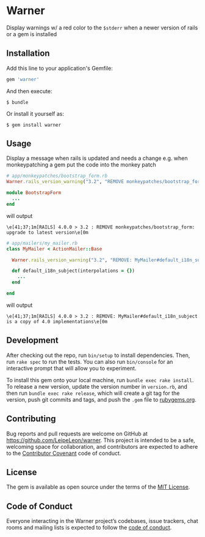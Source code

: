 # Warner

Display warnings w/ a red color to the `$stderr` when a newer version of rails or a gem is installed

## Installation

Add this line to your application's Gemfile:

```ruby
gem 'warner'
```

And then execute:

    $ bundle

Or install it yourself as:

    $ gem install warner

## Usage

Display a message when rails is updated and needs a change
e.g. when monkeypatching a gem put the code into the monkey patch

```ruby
# app/monkeypatches/bootstrap_form.rb
Warner.rails_version_warning("3.2", "REMOVE monkeypatches/bootstrap_form: upgrade to latest version")

module BootstrapForm
  ...
end
```

will output

```shell
\e[41;37;1m[RAILS] 4.0.0 > 3.2 : REMOVE monkeypatches/bootstrap_form: upgrade to latest version\e[0m
```

```ruby
# app/mailers/my_mailer.rb
class MyMailer < ActionMailer::Base

  Warner.rails_version_warning("3.2", "REMOVE: MyMailer#default_i18n_subject is a copy of 4.0 implementations")

  def default_i18n_subject(interpolations = {})
    ...
  end

end
```

will output

```shell
\e[41;37;1m[RAILS] 4.0.0 > 3.2 : REMOVE: MyMailer#default_i18n_subject is a copy of 4.0 implementations\e[0m
```


## Development

After checking out the repo, run `bin/setup` to install dependencies. Then, run `rake spec` to run the tests. You can also run `bin/console` for an interactive prompt that will allow you to experiment.

To install this gem onto your local machine, run `bundle exec rake install`. To release a new version, update the version number in `version.rb`, and then run `bundle exec rake release`, which will create a git tag for the version, push git commits and tags, and push the `.gem` file to [rubygems.org](https://rubygems.org).

## Contributing

Bug reports and pull requests are welcome on GitHub at https://github.com/LeipeLeon/warner. This project is intended to be a safe, welcoming space for collaboration, and contributors are expected to adhere to the [Contributor Covenant](http://contributor-covenant.org) code of conduct.

## License

The gem is available as open source under the terms of the [MIT License](http://opensource.org/licenses/MIT).

## Code of Conduct

Everyone interacting in the Warner project’s codebases, issue trackers, chat rooms and mailing lists is expected to follow the [code of conduct](https://github.com/LeipeLeon/warner/blob/master/CODE_OF_CONDUCT.md).
